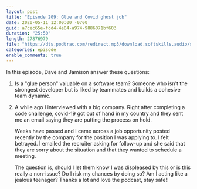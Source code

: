```yaml
---
layout: post
title: "Episode 209: Glue and Covid ghost job"
date: 2020-05-11 12:00:00 -0700
guid: a7cec65e-fcd4-4e04-a974-9886071bf603
duration: "25:50"
length: 27876979
file: "https://dts.podtrac.com/redirect.mp3/download.softskills.audio/sse-209.mp3"
categories: episode
enable_comments: true
---
```


In this episode, Dave and Jamison answer these questions:

1. Is a "glue person" valuable on a software team? Someone who isn't the strongest developer but is liked by teammates and builds a cohesive team dynamic.


2. A while ago I interviewed with a big company. Right after completing a code challenge, covid-19 got out of hand in my country and they sent me an email saying they are putting the process on hold.
   
   Weeks have passed and I came across a job opportunity posted recently by the company for the position I was applying to. I felt betrayed. I emailed the recruiter asking for follow-up and she said that they are sorry about the situation and that they wanted to schedule a meeting.
   
   The question is, should I let them know I was displeased by this or is this really a non-issue? Do I risk my chances by doing so? Am I acting like a jealous teenager? Thanks a lot and love the podcast, stay safe!!
